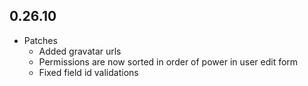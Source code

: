 ## 0.26.10

* Patches
    * Added gravatar urls
    * Permissions are now sorted in order of power in user edit form
    * Fixed field id validations